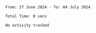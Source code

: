 <!--START_SECTION:waka-->

```txt
From: 27 June 2024 - To: 04 July 2024

Total Time: 0 secs

No activity tracked
```

<!--END_SECTION:waka-->

